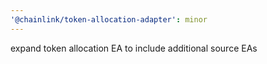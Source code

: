 ```yaml
---
'@chainlink/token-allocation-adapter': minor
---
```


expand token allocation EA to include additional source EAs
